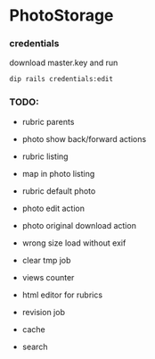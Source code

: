 # PhotoStorage

### credentials

download master.key and run 

```bash
dip rails credentials:edit
``` 

### TODO:
* rubric parents
* photo show back/forward actions
* rubric listing
* map in photo listing
* rubric default photo

* photo edit action
* photo original download action

* wrong size load without exif 
* clear tmp job
* views counter
* html editor for rubrics
* revision job
* cache
* search
